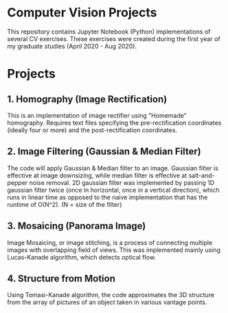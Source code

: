 # Computer Vision Projects


This repository contains Jupyter Notebook (Python) implementations of several CV exercises. 
These exercises were created during the first year of my graduate studies (April 2020 - Aug 2020).


# Projects

## 1. Homography (Image Rectification)

This is an implementation of image rectifier using "Homemade" homography. Requires text files specifying the pre-rectification coordinates (ideally four or more) and the post-rectification coordinates.

## 2. Image Filtering (Gaussian & Median Filter)

The code will apply Gaussian & Median filter to an image. Gaussian filter is effective at image downsizing, while median filter is effective at salt-and-pepper noise removal. 
2D gaussian filter was implemented by passing 1D gaussian filter twice (once in horizontal, once in a vertical direction), which runs in linear time as opposed to the naive implementation that has the runtime of O(N^2).
(N = size of the filter)

## 3. Mosaicing (Panorama Image)

Image Mosaicing, or image stitching, is a process of connecting multiple images with overlapping field of views. This was implemented mainly using Lucas-Kanade algorithm,
which detects optical flow. 

## 4. Structure from Motion

Using Tomasi-Kanade algorithm, the code approximates the 3D structure from the array of pictures of an object taken in various vantage points.

